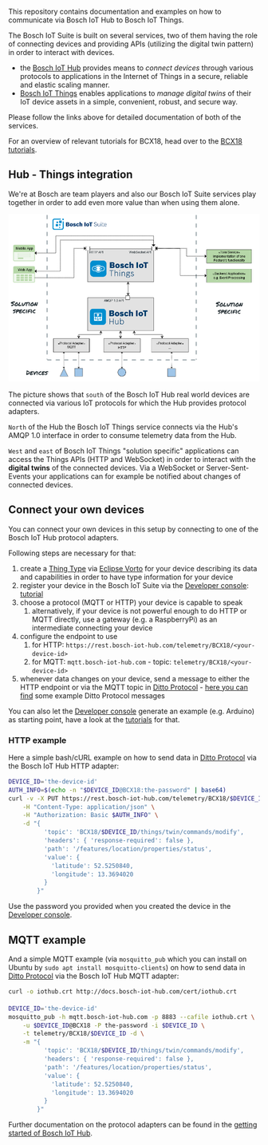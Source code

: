 
This repository contains documentation and examples on how to communicate via Bosch IoT Hub to Bosch IoT Things.

The Bosch IoT Suite is built on several services, two of them having the role of connecting devices and providing APIs
(utilizing the digital twin pattern) in order to interact with devices.

* the [Bosch IoT Hub](http://docs.bosch-iot-hub.com) provides means to *connect devices* through various protocols to 
  applications in the Internet of Things in a secure, reliable and elastic scaling manner.
* [Bosch IoT Things](https://things.s-apps.de1.bosch-iot-cloud.com/dokuwiki/doku.php?id=001_learn_about_cr:001_learn_about_cr)
  enables applications to *manage digital twins* of their IoT device assets in a simple, convenient, robust, and secure way.

Please follow the links above for detailed documentation of both of the services.

For an overview of relevant tutorials for BCX18, head over to the [BCX18 tutorials](https://preview.bosch-iot-suite.com/tutorials/).


## Hub - Things integration

We're at Bosch are team players and also our Bosch IoT Suite services play together in order to add even more value than
when using them alone. 

![Bosch Iot Hub/Things integration](hub-things-overview.png)

The picture shows that `south` of the Bosch IoT Hub real world devices are connected via various IoT protocols for which
the Hub provides protocol adapters.

`North` of the Hub the Bosch IoT Things service connects via the Hub's AMQP 1.0 interface in order to consume telemetry
data from the Hub.

`West` and `east` of Bosch IoT Things "solution specific" applications can access the Things APIs 
(HTTP and WebSocket) in order to interact with the **digital twins** of the connected devices. Via a WebSocket or 
Server-Sent-Events your applications can for example be notified about changes of connected devices.


## Connect your own devices

You can connect your own devices in this setup by connecting to one of the Bosch IoT Hub protocol adapters.

Following steps are necessary for that:
1. create a [Thing Type](https://preview.bosch-iot-suite.com/tutorials/dx_create_thingtype/) via 
   [Eclipse Vorto](https://eclipse.org/vorto) for your device describing its data and capabilities in order to have
   type information for your device
2. register your device in the Bosch IoT Suite via the [Developer console](https://console-bcx.bosch-iot-suite.com): 
   [tutorial](https://preview.bosch-iot-suite.com/tutorials/dx_register_device/)
3. choose a protocol (MQTT or HTTP) your device is capable to speak
    1. alternatively, if your device is not powerful enough to do HTTP or MQTT directly, use a gateway (e.g. a RaspberryPi)
       as an intermediate connecting your device
4. configure the endpoint to use
    1. for HTTP: `https://rest.bosch-iot-hub.com/telemetry/BCX18/<your-device-id>`
    2. for MQTT: `mqtt.bosch-iot-hub.com` - topic: `telemetry/BCX18/<your-device-id>`
5. whenever data changes on your device, send a message to either the HTTP endpoint or via the MQTT topic in 
   [Ditto Protocol](https://www.eclipse.org/ditto/protocol-specification.html) - [here you can find](https://www.eclipse.org/ditto/protocol-examples.html)
   some example Ditto Protocol messages
   
You can also let the [Developer console](https://console-bcx.bosch-iot-suite.com) generate an example (e.g. Arduino)
as starting point, have a look at the [tutorials](https://preview.bosch-iot-suite.com/tutorials/) for that.


### HTTP example

Here a simple bash/cURL example on how to send data in [Ditto Protocol](https://www.eclipse.org/ditto/protocol-specification.html)
via the Bosch IoT Hub HTTP adapter:

```bash
DEVICE_ID='the-device-id'
AUTH_INFO=$(echo -n "$DEVICE_ID@BCX18:the-password" | base64) 
curl -v -X PUT https://rest.bosch-iot-hub.com/telemetry/BCX18/$DEVICE_ID \
    -H "Content-Type: application/json" \
    -H "Authorization: Basic $AUTH_INFO" \
    -d "{
          'topic': 'BCX18/$DEVICE_ID/things/twin/commands/modify',
          'headers': { 'response-required': false },
          'path': '/features/location/properties/status',
          'value': {
            'latitude': 52.5250840,
            'longitude': 13.3694020
          }
        }"
```

Use the password you provided when you created the device in the [Developer console](https://console-bcx.bosch-iot-suite.com).


## MQTT example

And a simple MQTT example (via `mosquitto_pub` which you can install on Ubuntu by `sudo apt install mosquitto-clients`)
on how to send data in [Ditto Protocol](https://www.eclipse.org/ditto/protocol-specification.html)
via the Bosch IoT Hub MQTT adapter:

```bash
curl -o iothub.crt http://docs.bosch-iot-hub.com/cert/iothub.crt

DEVICE_ID='the-device-id'
mosquitto_pub -h mqtt.bosch-iot-hub.com -p 8883 --cafile iothub.crt \
    -u $DEVICE_ID@BCX18 -P the-password -i $DEVICE_ID \
    -t telemetry/BCX18/$DEVICE_ID -d \
    -m "{
          'topic': 'BCX18/$DEVICE_ID/things/twin/commands/modify',
          'headers': { 'response-required': false },
          'path': '/features/location/properties/status',
          'value': {
            'latitude': 52.5250840,
            'longitude': 13.3694020
          }
        }"
```


Further documentation on the protocol adapters can be found in the 
[getting started of Bosch IoT Hub](http://docs.bosch-iot-hub.com/userguide/gettingstarted.html).
